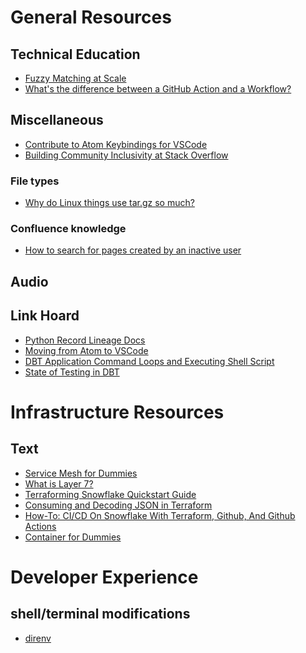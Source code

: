 # General Resources
## Technical Education
- [Fuzzy Matching at Scale][2]
- [What's the difference between a GitHub Action and a Workflow?][11]

## Miscellaneous
- [Contribute to Atom Keybindings for VSCode][1]
- [Building Community Inclusivity at Stack Overflow][10]
### File types
- [Why do Linux things use tar.gz so much?][12]

### Confluence knowledge
- [How to search for pages created by an inactive user][13]

## Audio
<!-- Add audio resources here -->

## Link Hoard
- [Python Record Lineage Docs][3]
- [Moving from Atom to VSCode][4]
- [DBT Application Command Loops and Executing Shell Script][14]
- [State of Testing in DBT][15]


# Infrastructure Resources
## Text
- [Service Mesh for Dummies][5]
- [What is Layer 7?][6]
- [Terraforming Snowflake Quickstart Guide][8]
- [Consuming and Decoding JSON in Terraform][9]
- [How-To: CI/CD On Snowflake With Terraform, Github, And Github Actions][16]
- [Container for Dummies][17]


# Developer Experience
## shell/terminal modifications
- [direnv][7]



<!-- Links -->
[1]: https://code.visualstudio.com/api/references/contribution-points#contributeskeybindings
[2]: https://towardsdatascience.com/fuzzy-matching-at-scale-84f2bfd0c536
[3]: https://recordlinkage.readthedocs.io/en/latest/ref-datasets.html
[4]: https://medium.com/@samuells/how-i-moved-from-atom-to-vs-code-7c2a1bb9d08c
[5]: https://www.vmware.com/content/dam/learn/en/amer/fy21/pdf/498818_Service_Mesh_for_Dummies.pdf
[6]: https://www.cloudflare.com/learning/ddos/what-is-layer-7/
[7]: https://direnv.net/
[8]: https://quickstarts.snowflake.com/guide/terraforming_snowflake/index.html#0
[9]: https://dev.to/lucassha/consuming-and-decoding-json-in-terraform-309p
[10]: https://stackoverflow.blog/2019/07/18/building-community-inclusivity-stack-overflow/
[11]: https://dev.to/github/whats-the-difference-between-a-github-action-and-a-workflow-2gba
[12]: https://www.reddit.com/r/explainlikeimfive/comments/4jemz8/eli5_why_do_linux_things_use_targz_so_much/
[13]: https://community.atlassian.com/t5/Confluence-questions/How-to-search-for-pages-created-by-an-inactive-user/qaq-p/1227030
[14]: https://nadiaslnv.medium.com/dbt-application-command-loops-and-executing-shell-script-85330d871391
[15]: https://discourse.getdbt.com/t/state-of-testing-in-dbt/1778
[16]: https://www.youtube.com/watch?v=chqyASQ_Rrg
[17]: https://qcmtech.com/wp-content/uploads/2017/09/HPE_Pub-10010-Containers-for-Dummies.pdf
[18]: https://gitlab.com/jake.gillberg/configuration.nix/
